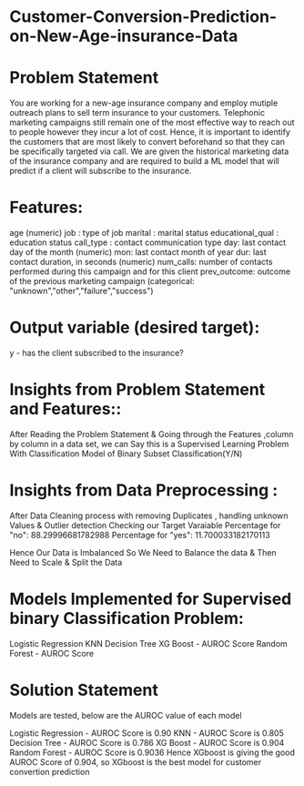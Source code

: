 # Customer-Conversion-Prediction-on-New-Age-insurance-Data
# Problem Statement
You are working for a new-age insurance company and employ mutiple outreach plans to sell term insurance to your customers. Telephonic marketing campaigns still remain one of the most effective way to reach out to people however they incur a lot of cost. Hence, it is important to identify the customers that are most likely to convert beforehand so that they can be specifically targeted via call. We are given the historical marketing data of the insurance company and are required to build a ML model that will predict if a client will subscribe to the insurance.
# Features:
age (numeric)
job : type of job
marital : marital status
educational_qual : education status
call_type : contact communication type
day: last contact day of the month (numeric)
mon: last contact month of year
dur: last contact duration, in seconds (numeric)
num_calls: number of contacts performed during this campaign and for this client
prev_outcome: outcome of the previous marketing campaign (categorical: "unknown","other","failure","success")

# Output variable (desired target):
y - has the client subscribed to the insurance?

# Insights from Problem Statement and Features::
After Reading the Problem Statement & Going through the Features ,column by column in a data set, we can Say this is a Supervised Learning Problem With Classification Model of Binary Subset Classification(Y/N)

# Insights from Data Preprocessing :

After Data Cleaning process with removing Duplicates , handling unknown Values & Outlier detection 
Checking our Target Varaiable
Percentage for "no":  88.29996681782988
Percentage for "yes":  11.700033182170113

Hence Our Data is Imbalanced So We Need to Balance the data & Then Need to Scale & Split the Data 

# Models Implemented for Supervised binary Classification Problem:

Logistic Regression 
KNN 
Decision Tree
XG Boost - AUROC Score 
Random Forest - AUROC Score

# Solution Statement
Models are tested, below are the AUROC value of each model

Logistic Regression - AUROC Score is 0.90
KNN - AUROC Score is 0.805
Decision Tree - AUROC Score is 0.786
XG Boost - AUROC Score is 0.904
Random Forest - AUROC Score is 0.9036
Hence XGboost is giving the good AUROC Score of 0.904, so XGboost is the best model for customer convertion prediction
